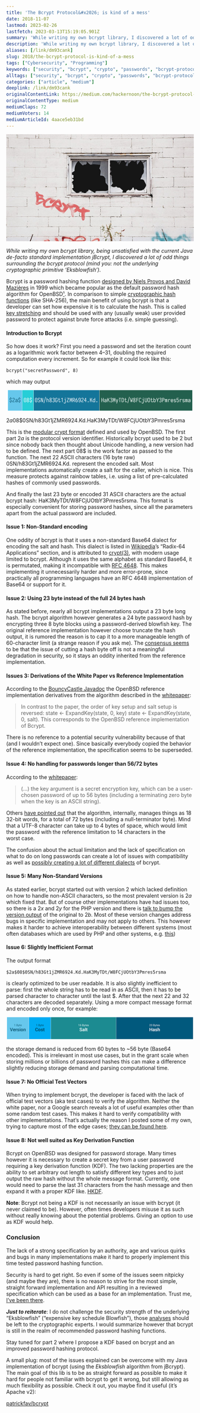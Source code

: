 ```yaml
---
title: 'The Bcrypt Protocol&#x2026; is kind of a mess'
date: 2018-11-07
lastmod: 2023-02-26
lastfetch: 2023-03-13T15:19:05.901Z
summary: 'While writing my own bcrypt library, I discovered a lot of odd things surrounding the bcrypt protocol.'
description: 'While writing my own bcrypt library, I discovered a lot of odd things surrounding the bcrypt protocol.'
aliases: [/link/dm93cank]
slug: 2018/the-bcrypt-protocol-is-kind-of-a-mess
tags: ["Cybersecurity", "Programming"]
keywords: ["security", "bcrypt", "crypto", "passwords", "bcrypt-protocol"]
alltags: ["security", "bcrypt", "crypto", "passwords", "bcrypt-protocol", "Cybersecurity", "Programming", "medium"]
categories: ["article", "medium"]
deeplink: /link/dm93cank
originalContentLink: https://medium.com/hackernoon/the-bcrypt-protocol-is-kind-of-a-mess-4aace5eb31bd
originalContentType: medium
mediumClaps: 72
mediumVoters: 14
mediumArticleId: 4aace5eb31bd
---
```

![](article_1400cdb98347fb2c4bc9dbb6.jpeg)

_While writing my own bcrypt library, being unsatisfied with the current Java de-facto standard implementation jBcrypt, I discovered a lot of odd things surrounding the bcrypt protocol (mind you: not the underlying cryptographic primitive ‘Eksblowfish’)._

Bcrypt is a password hashing function [designed by Niels Provos and David Mazières](http://www.usenix.org/events/usenix99/provos/provos_html/node1.html) in 1999 which became popular as the default password hash algorithm for OpenBSD[¹](https://en.wikipedia.org/wiki/Bcrypt). In comparison to simple [cryptographic hash functions](https://en.wikipedia.org/wiki/Cryptographic_hash_function) (like SHA-256), the main benefit of using bcrypt is that a developer can set how expensive it is to calculate the hash. This is called [key stretching](https://en.wikipedia.org/wiki/Key_stretching) and should be used with any (usually weak) user provided password to protect against brute force attacks (i.e. simple guessing).

#### Introduction to Bcrypt

So how does it work? First you need a password and set the iteration count as a logarithmic work factor between 4–31, doubling the required computation every increment. So for example it could look like this:

```
bcrypt("secretPassword", 8)
```

which may output

![](article_6afe0ad4a41b74338c6ed0dd.png)

$2a$08$0SN/h83Gt1jZMR6924.Kd.HaK3MyTDt/W8FCjUOtbY3Pmres5rsma

This is the [modular crypt format](https://passlib.readthedocs.io/en/stable/modular_crypt_format.html) defined and used by OpenBSD. The first part $2a$ is the protocol version identifier. Historically bcrypt used to be $2$ but since nobody back then thought about Unicode handling, a new version had to be defined. The next part 08$ is the work factor as passed to the function. The next 22 ASCII characters (16 byte raw) 0SN/h83Gt1jZMR6924.Kd. represent the encoded salt. Most implementations automatically create a salt for the caller, which is nice. This measure protects against rainbow tables, i.e. using a list of pre-calculated hashes of commonly used passwords.

And finally the last 23 byte or encoded 31 ASCII characters are the actual bcrypt hash: HaK3MyTDt/W8FCjUOtbY3Pmres5rsma. This format is especially convenient for storing password hashes, since all the parameters apart from the actual password are included.

#### Issue 1: Non-Standard encoding

One oddity of bcrypt is that it uses a non-standard Base64 dialect for encoding the salt and hash. This dialect is listed in [Wikipedia](https://en.wikipedia.org/wiki/Base64#Radix-64_applications_not_compatible_with_Base64)’s “Radix-64 Applications” section, and is attributed to [crypt(3)](https://man7.org/linux/man-pages/man3/crypt.3.html), with modern usage limited to bcrypt. Although it uses the same alphabet as standard Base64, it is permutated, making it incompatible with [RFC 4648](https://tools.ietf.org/html/rfc4648#section-5). This makes implementing it unnecessarily harder and more error-prone, since practically all programming languages have an RFC 4648 implementation of Base64 or support for it.

#### Issue 2: Using 23 byte instead of the full 24 bytes hash

As stated before, nearly all bcrypt implementations output a 23 byte long hash. The bcrypt algorithm however generates a 24 byte password hash by encrypting three 8 byte blocks using a password-derived blowfish key. The original reference implementation however choose truncate the hash output, it is rumored the reason is to cap it to a more manageable length of 60-character limit (a strange reason if you ask me). The [consensus seems](https://news.ycombinator.com/item?id=2654586) to be that the issue of cutting a hash byte off is not a meaningful degradation in security, so it stays an oddity inherited from the reference implementation.

#### Issues 3: Derivations of the White Paper vs Reference Implementation

According to the [BouncyCastle Javadoc](http://javadox.com/org.bouncycastle/bcprov-jdk15on/1.53/org/bouncycastle/crypto/generators/BCrypt.html) the OpenBSD reference implementation derivatives from the algorithm described in the [whitepaper](http://www.openbsd.org/papers/bcrypt-paper.ps):

> In contrast to the paper, the order of key setup and salt setup is reversed: state <- ExpandKey(state, 0, key) state <- ExpandKey(state, 0, salt). This corresponds to the OpenBSD reference implementation of Bcrypt.

There is no reference to a potential security vulnerability because of that (and I wouldn’t expect one). Since basically everybody copied the behavior of the reference implementation, the specification seems to be superseded.

#### Issue 4: No handling for passwords longer than 56/72 bytes

According to the [whitepaper](http://www.openbsd.org/papers/bcrypt-paper.ps):

> (…) the key argument is a secret encryption key, which can be a user-chosen password of up to 56 bytes (including a terminating zero byte when the key is an ASCII string).

Others [have pointed out](https://security.stackexchange.com/questions/39849/does-bcrypt-have-a-maximum-password-length) that the algorithm, internally, manages things as 18 32-bit words, for a total of 72 bytes (including a null-terminator byte). Mind that a UTF-8 character can take up to 4 bytes of space, which would limit the password with the reference limitation to 14 characters in the worst case.

The confusion about the actual limitation and the lack of specification on what to do on long passwords can create a lot of issues with compatibility as well as [possibly creating a lot of different dialects](https://security.stackexchange.com/questions/39849/does-bcrypt-have-a-maximum-password-length) of bcrypt.

#### Issue 5: Many Non-Standard Versions

As stated earlier, bcrypt started out with version $2$ which lacked definition on how to handle non-ASCII characters, so the most prevalent version is $2a$ which fixed that. But of course other implementations have had issues too, so there is a $2x$ and $2y$ for the PHP version and there is [talk to bump the version output](http://undeadly.org/cgi?action=article&sid=20140224132743) of the original to $2b$. Most of these version changes address bugs in specific implementation and may not apply to others. This however makes it harder to achieve interoperability between different systems (most often databases which are used by PHP and other systems, e.g. [this](https://stackoverflow.com/questions/49878948/hashing-password-with-2y-identifier))

#### Issue 6: Slightly Inefficient Format

The output format

```
$2a$08$0SN/h83Gt1jZMR6924.Kd.HaK3MyTDt/W8FCjUOtbY3Pmres5rsma
```

is clearly optimized to be user readable. It is also slightly inefficient to parse: first the whole string has to be read in as ASCII, then it has to be parsed character to character until the last $. After that the next 22 and 32 characters are decoded separately. Using a more compact message format and encoded only once, for example:

![](article_6b2e7ac66255fae9433f3283.png)

the storage demand is reduced from 60 bytes to ~56 byte (Base64 encoded). This is irrelevant in most use cases, but in the grant scale when storing millions or billions of password hashes this can make a difference slightly reducing storage demand and parsing computational time.

#### Issue 7: No Official Test Vectors

When trying to implement bcrypt, the developer is faced with the lack of official test vectors (aka test cases) to verify the algorithm. Neither the white paper, nor a Google search reveals a lot of useful examples other than some random test cases. This makes it hard to verify compatibility with other implementations. That’s actually the reason I posted some of my own, trying to capture most of the edge cases; [they can be found here](https://github.com/patrickfav/bcrypt/wiki/Published-Test-Vectors).

#### Issue 8: Not well suited as Key Derivation Function

Bcrypt on OpenBSD was designed for password storage. Many times however it is necessary to create a secret key from a user password requiring a key derivation function (KDF). The two lacking properties are the ability to set arbitrary out length to satisfy different key types and to just output the raw hash without the whole message format. Currently, one would need to parse the last 31 characters from the hash message and then expand it with a proper KDF like. [HKDF](https://en.wikipedia.org/wiki/HKDF).

**Note**: Bcrypt not being a KDF is not necessarily an issue with bcrypt (it never claimed to be). However, often times developers misuse it as such without really knowing about the potential problems. Giving an option to use as KDF would help.

### Conclusion

The lack of a strong specification by an authority, age and various quirks and bugs in many implementations make it hard to properly implement this time tested password hashing function.

Security is hard to get right. So even if some of the issues seem nitpicky (and maybe they are), there is no reason to strive for the most simple, straight forward implementation and API resulting in a reviewed specification which can be used as a base for an implementation. Trust me, [I’ve been there](https://github.com/patrickfav/armadillo/issues/16).

**_Just to reiterate_**: I do not challenge the security strength of the underlying “Eksblowfish” (“expensive key schedule Blowfish”), those [analyses](https://security.stackexchange.com/questions/4781/do-any-security-experts-recommend-bcrypt-for-password-storage) should be left to the cryptographic experts. I would summarize however that bcrypt is still in the realm of recommended password hashing functions.

Stay tuned for part 2 where I propose a KDF based on bcrypt and an improved password hashing protocol.

A small plug: most of the issues explained can be overcome with my Java implementation of bcrypt (using the _Eksblowfish_ algorithm from jBcrypt). The main goal of this lib is to be as straight forward as possible to make it hard for people not familiar with bcrypt to get it wrong, but still allowing as much flexibility as possible. Check it out, you maybe find it useful (it’s Apache v2):

[patrickfav/bcrypt](https://github.com/patrickfav/bcrypt)




